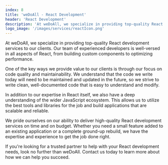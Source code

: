 ```yaml
---
index: 8
title: 'weDoAll - React Development'
header: 'React Development'
description: 'At weDoAll, we specialize in providing top-quality React development services to our clients.'
logo_image: '/images/services/reactIcon.png'
---
```


At weDoAll, we specialize in providing top-quality React development services to our clients. Our team of experienced developers is well-versed in all aspects of React, from building custom components to optimizing performance.

One of the key ways we provide value to our clients is through our focus on code quality and maintainability. We understand that the code we write today will need to be maintained and updated in the future, so we strive to write clean, well-documented code that is easy to understand and modify.

In addition to our expertise in React itself, we also have a deep understanding of the wider JavaScript ecosystem. This allows us to utilize the best tools and libraries for the job and build applications that are scalable and reliable.

We pride ourselves on our ability to deliver high-quality React development services on time and on budget. Whether you need a small feature added to an existing application or a complete ground-up rebuild, we have the expertise and experience to get the job done right.

If you're looking for a trusted partner to help with your React development needs, look no further than weDoAll. Contact us today to learn more about how we can help you succeed.
